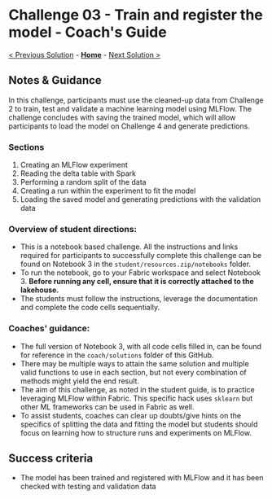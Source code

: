 # Challenge 03 - Train and register the model - Coach's Guide 

[< Previous Solution](./Solution-02.md) - **[Home](./README.md)** - [Next Solution >](./Solution-04.md)

## Notes & Guidance

In this challenge, participants must use the cleaned-up data from Challenge 2 to train, test and validate a machine learning model using MLFlow. The challenge concludes with saving the trained model, which will allow participants to load the model on Challenge 4 and generate predictions.

### Sections
1. Creating an MLFlow experiment
2. Reading the delta table with Spark
3. Performing a random split of the data
4. Creating a run within the experiment to fit the model
5. Loading the saved model and generating predictions with the validation data

### Overview of student directions:
- This is a notebook based challenge. All the instructions and links required for participants to successfully complete this challenge can be found on Notebook 3 in the `student/resources.zip/notebooks` folder.
- To run the notebook, go to your Fabric workspace and select Notebook 3. **Before running any cell, ensure that it is correctly attached to the lakehouse.**
- The students must follow the instructions, leverage the documentation and complete the code cells sequentially.

### Coaches' guidance:
- The full version of Notebook 3, with all code cells filled in, can be found for reference in the `coach/solutions` folder of this GitHub.
- There may be multiple ways to attain the same solution and multiple valid functions to use in each section, but not every combination of methods might yield the end result.
- The aim of this challenge, as noted in the student guide, is to practice leveraging MLFlow within Fabric. This specific hack uses `sklearn` but other ML frameworks can be used in Fabric as well.
- To assist students, coaches can clear up doubts/give hints on the specifics of splitting the data and fitting the model but students should focus on learning how to structure runs and experiments on MLFlow.

## Success criteria
  - The model has been trained and registered with MLFlow and it has been checked with testing and validation data
